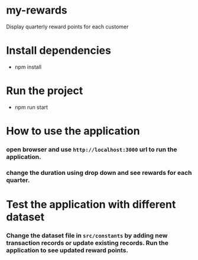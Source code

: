 # my-rewards
Display quarterly reward points for each customer

# Install dependencies
- npm install

# Run the project
- npm run start

# How to use the application
### open browser and use `http://localhost:3000` url to run the application.
### change the duration using drop down and see rewards for each quarter.

# Test the application with different dataset
### Change the dataset file in `src/constants` by adding new transaction records or update existing records. Run the application to see updated reward points.